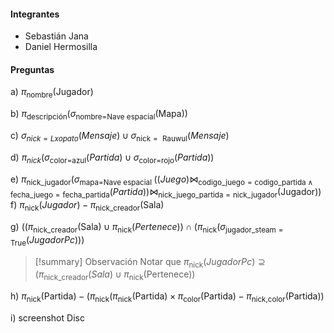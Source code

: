 
#### Integrantes 

- Sebastián Jana 
- Daniel Hermosilla 

#### Preguntas

a)  $\pi_{\text{nombre}}(\text{Jugador})$

b) $\pi_{\text{descripción}}(\sigma_{\text{nombre=Nave espacial}}(\text{Mapa}))$

c) $\sigma_{nick= {Lxopato}}(Mensaje)\;\cup\;\sigma_{\text{nick}=\text{ Rauwul}}(Mensaje)$  

d) $\pi_{nick}(\sigma_{\text{color=azul}}(Partida)\cup\sigma_{\text{color=rojo}}(Partida))$

e) $\pi_{\text{nick\_jugador}}(\sigma_{\text{mapa=Nave espacial}}\;((Juego)\Join_{\text{codigo\_juego}=\text{codigo\_partida}\;\land\;\text{fecha\_juego}=\text{fecha\_partida}}(Partida))\Join_{\text{nick\_juego\_partida}=\text{nick\_jugador}}(\text{Jugador}))$ 
f) $\pi_{\text{nick}}(Jugador) - \pi_{\text{nick\_creador}}(\text{Sala})$

g) (($\pi_{\text{nick\_creador}}(\text{Sala})\;\cup\;\pi_{\text{nick}}(Pertenece))\cap(\pi_{\text{nick}}\left(\sigma_{\text{jugador\_steam}=\text{True}} (JugadorPc)\right))$ 

>[!summary] Observación 
>Notar que $\pi_{\text{nick}}(JugadorPc)\supseteq(\pi_{\text{nick\_creador}}(Sala)\cup\pi_{\text{nick}}(\text{Pertenece}))$

h) $\pi_{\text{nick}}(\text{Partida})-(\pi_{\text{nick}}(\pi_{\text{nick}}(\text{Partida})\;\times\;\pi_{\text{color}}(\text{Partida})-\pi_{\text{nick,color}}(\text{Partida}))$

i) screenshot Disc
